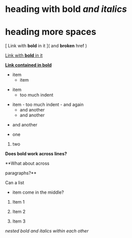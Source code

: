 

# heading **with bold** *and italics*
#     heading more spaces

[  Link with **bold** in it  ](  and **broken** href  )

[       Link with **bold** in it  ](andmeaningfulhref)

**[Link contained in bold](link)**

* item
  - item

- item
    * too much indent

* item
      - too much indent
      - and again
    - and another
  - and another
- and another

- one
1. two

**Does bold work
across lines?**

**What about across

paragraphs?**

Can a list
 - item
come in the middle?

1. Item 1
1. Item 2


1. Item 3

**nested bold *and italics** within each other*